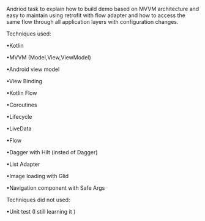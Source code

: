 Andriod task to explain how to build demo based on MVVM architecture and easy to maintain using
retrofit with flow adapter and how to access the same flow through all application layers
with configuration changes.

Techniques used:

•Kotlin

•MVVM (Model,View,ViewModel)

•Android view model

•View Binding

•Kotlin Flow

•Coroutines

•Lifecycle

•LiveData

•Flow

•Dagger with Hilt (insted of Dagger)

•List Adapter

•Image loading with Glid

•Navigation component with Safe Args

Techniques did not used:

•Unit test (I still learning it )
